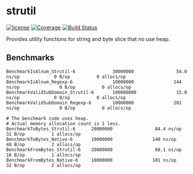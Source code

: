 # strutil

[![license](http://img.shields.io/badge/license-MIT-red.svg?style=flat)](https://raw.githubusercontent.com/odknt/strutil/master/LICENSE) [![Coverage](http://gocover.io/_badge/github.com/odknt/strutil)](http://gocover.io/github.com/odknt/strutil) [![Build Status](https://api.travis-ci.com/odknt/strutil.svg?branch=master)](https://travis-ci.com/odknt/strutil)

Provides utility functions for string and byte slice that no use heap.

## Benchmarks

```
BenchmarkIsAlnum_Strutil-6              30000000                54.0 ns/op             0 B/op          0 allocs/op
BenchmarkIsAlnum_Regexp-6               10000000               144 ns/op               0 B/op          0 allocs/op
BenchmarkValidSubDomain_Strutil-6       100000000               15.0 ns/op             0 B/op          0 allocs/op
BenchmarkValidSubDomain_Regexp-6        10000000               201 ns/op               0 B/op          0 allocs/op
```

```
# The benchmark code uses heap.
# Actual memory allocation count is 1 less.
BenchmarkToBytes_Strutil-6      20000000                84.4 ns/op            32 B/op          1 allocs/op
BenchmarkToBytes_Native-6       10000000               140 ns/op              48 B/op          2 allocs/op
BenchmarkFromBytes_Strutil-6    20000000                68.1 ns/op            16 B/op          1 allocs/op
BenchmarkFromBytes_Native-6     10000000               101 ns/op              32 B/op          2 allocs/op
```
